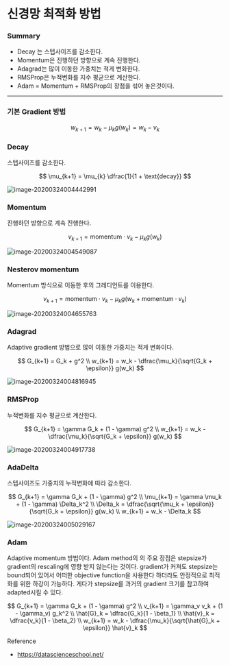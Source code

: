<script> MathJax.Hub.Queue(["Typeset", MathJax.Hub]); </script>

# 신경망 최적화 방법

### Summary

- Decay 는 스텝사이즈를 감소한다.
- Momentum은 진행하던 방향으로 계속 진행한다.
- Adagrad는 많이 이동한 가중치는 적게 변화한다. 
- RMSProp은 누적변화를 지수 평균으로 계산한다.
- Adam = Momentum + RMSProp의 장점을 섞어 놓은것이다.
________

### 기본 Gradient 방법

$$
w_{k+1} = w_k - \mu_k g(w_k) = w_k - v_k
$$

### Decay

스텝사이즈를 감소한다.

$$
\mu_{k+1} = \mu_{k} \dfrac{1}{1 + \text{decay}}
$$

![image-20200324004442991](../../../resource/img/image-20200324004442991.png)

### Momentum

진행하던 방향으로 계속 진행한다.

$$
v_{k+1} = \text{momentum} \cdot v_k - \mu_k g(w_k)
$$

![image-20200324004549087](../../../resource/img/image-20200324004549087.png)

### Nesterov momentum

Momentum 방식으로 이동한 후의 그레디언트를 이용한다.

$$
v_{k+1} = \text{momentum} \cdot v_k - \mu_k g(w_k + \text{momentum} \cdot v_k)
$$


![image-20200324004655763](../../../resource/img/image-20200324004655763.png)

### Adagrad

Adaptive gradient 방법으로 많이 이동한 가중치는 적게 변화이다.

$$
G_{k+1} = G_k + g^2 \\
w_{k+1} = w_k - \dfrac{\mu_k}{\sqrt{G_k + \epsilon}} g(w_k)
$$

![image-20200324004816945](../../../resource/img/image-20200324004816945.png)

### RMSProp

누적변화를 지수 평균으로 계산한다.

$$
G_{k+1} = \gamma G_k + (1 - \gamma) g^2 \\
w_{k+1} = w_k - \dfrac{\mu_k}{\sqrt{G_k + \epsilon}} g(w_k)
$$

![image-20200324004917738](../../../resource/img/image-20200324004917738.png)

### AdaDelta

스텝사이즈도 가중치의 누적변화에 따라 감소한다.

$$
G_{k+1} = \gamma G_k + (1 - \gamma) g^2 \\
\mu_{k+1} = \gamma \mu_k + (1 - \gamma) \Delta_k^2 \\
\Delta_k = \dfrac{\sqrt{\mu_k + \epsilon}}{\sqrt{G_k + \epsilon}} g(w_k) \\
w_{k+1} = w_k - \Delta_k
$$

![image-20200324005029167](../../../resource/img/image-20200324005029167.png)

### Adam

Adaptive momentum 방법이다. Adam method의 의 주요 장점은 stepsize가 gradient의 rescaling에 영향 받지 않는다는 것이다. gradient가 커져도 stepsize는 bound되어 있어서 어떠한 objective function을 사용한다 하더라도 안정적으로 최적화를 위한 하강이 가능하다. 게다가 stepsize를 과거의 gradient 크기를 참고하여 adapted시킬 수 있다.

$$
G_{k+1} = \gamma G_k + (1 - \gamma) g^2 \\
v_{k+1} = \gamma_v v_k + (1 - \gamma_v) g_k^2 \\
\hat{G}_k = \dfrac{G_k}{1 - \beta_1} \\
\hat{v}_k = \dfrac{v_k}{1 - \beta_2} \\
w_{k+1} = w_k - \dfrac{\mu_k}{\sqrt{\hat{G}_k + \epsilon}} \hat{v}_k
$$




Reference
- https://datascienceschool.net/